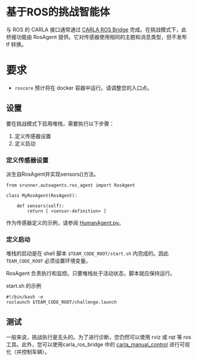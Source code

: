 # 基于ROS的挑战智能体

与 ROS 的 CARLA 接口通常通过 [CARLA ROS Bridge](https://github.com/carla-simulator/ros-bridge) 完成。在挑战模式下，此桥接功能由 RosAgent 提供。它对传感器使用相同的主题和消息类型，但不发布 tf 转换。
 
# 要求

* `roscore` 预计将在 docker 容器中运行。请调整您的入口点。

## 设置

要在挑战模式下启用堆栈，需要执行以下步骤：

1. 定义传感器设置
2. 定义启动

### 定义传感器设置

派生自RosAgent并实现sensors()方法。

    from srunner.autoagents.ros_agent import RosAgent

    class MyRosAgent(RosAgent):

        def sensors(self):
            return [ <sensor-definition> ]

作为传感器定义的示例，请参阅 [HumanAgent.py](../srunner/autoagents/human_agent.py)。 


### 定义启动

堆栈的启动是在 shell 脚本 `$TEAM_CODE_ROOT/start.sh` 内完成的。因此 `TEAM_CODE_ROOT` 必须设置环境变量。

RosAgent 负责执行和监控。只要堆栈处于活动状态，脚本就应保持运行。

start.sh 的示例

    #!/bin/bash -e
    roslaunch $TEAM_CODE_ROOT/challenge.launch


## 测试

一般来说，挑战执行是无头的。为了进行诊断，您仍然可以使用 rviz 或 rqt 等 ros 工具。此外，您可以使用carla_ros_bridge 中的 [carla_manual_control](https://github.com/carla-simulator/ros-bridge/tree/master/carla_manual_control) 进行可视化（并控制车辆）。

